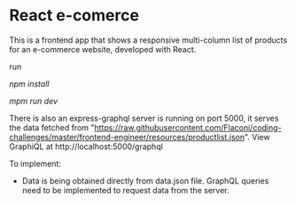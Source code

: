 # React e-comerce

This is a frontend app that shows a responsive multi-column list of products for an e-commerce website, developed with React.

run

*npm install*

*mpm run dev*

There is also an express-graphql server is running on port 5000, it serves the data fetched from "https://raw.githubusercontent.com/Flaconi/coding-challenges/master/frontend-engineer/resources/productlist.json". View GraphiQL at http://localhost:5000/graphql

To implement:

- Data is being obtained directly from data.json file. GraphQL queries need to be implemented to request data from the server.

